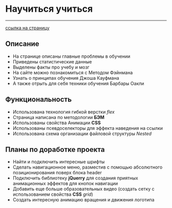 # Научиться учиться
***
[ссылка на страницу](https://nikolaymishaev.github.io/how-to-learn/index.html)
## Описание
- На странице описаны главные проблемы в обучении
- Приведены статистические данные
- Выделены факты про учебу и мозг
- На сайте можно познакомиться с Методом Фэйнмана
- Узнать о принципах обучения Джоша Кауфмана
- А также отрыть для себя техники обучения Барбары Оакли
## Функциональность
- Использована технология гибкой верстки _flex_
- Страница написана по методологии __БЭМ__
- Использованы свойства Анимации __CSS__
- Использованы псевдоселекторы для эффекта наведения на ссылки
- Использована схема организации файловой структуры _Nested_
## Планы по доработке проекта
- Найти и подключить интересные шрифты
- Сделать навигационное меню, разместив с помощью абсолютного позиционирования поверх блока header
- Подключить библиотеку __jQuerry__ для создания приятных анимационных эффектов для кнопок навигации
- Добавить еще больше образовательных видео (создать сетку с использованием свойства __CSS__ _grid_)
- Создать интересную анимацию вращения и движения логотипа
